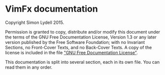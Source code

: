 # VimFx documentation

Copyright Simon Lydell 2015.

Permission is granted to copy, distribute and/or modify this document
under the terms of the GNU Free Documentation License, Version 1.3
or any later version published by the Free Software Foundation;
with no Invariant Sections, no Front-Cover Texts, and no Back-Cover Texts.
A copy of the license is included in the file ["GNU Free Documentation
License"][license].

This documentation is split into several section, each in its own file. You can
read them in any order.

[license]: GNU%20Free%20Documentation%20License
